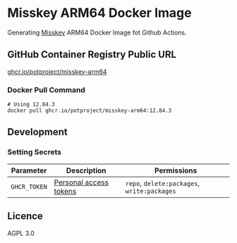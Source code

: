 # Misskey ARM64 Docker Image

Generating [Misskey](https://github.com/misskey-dev/misskey) ARM64 Docker Image fot Github Actions.

## GitHub Container Registry Public URL

[ghcr.io/potproject/misskey-arm64](https://ghcr.io/potproject/misskey-arm64)

### Docker Pull Command

```
# Using 12.84.3
docker pull ghcr.io/potproject/misskey-arm64:12.84.3
```

## Development

### Setting Secrets
| Parameter | Description | Permissions |
| -- | -- | -- |
| `GHCR_TOKEN` | [Personal access tokens](https://github.com/settings/tokens) | `repo`, `delete:packages`, `write:packages` |

## Licence
AGPL 3.0
